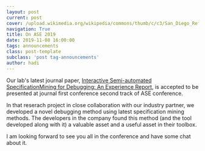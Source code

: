```yaml
---
layout: post
current: post
cover: /upload.wikimedia.org/wikipedia/commons/thumb/c/c3/San_Diego_Reflecting_Pond.jpg/1024px-San_Diego_Reflecting_Pond.jpg
navigation: True
title: On ASE 2019
date: 2019-11-08 16:00:00
tags: announcements
class: post-template
subclass: 'post tag-announcements'
author: hadi
---
```


Our lab's latest journal paper, [Interactive Semi-automated SpecificationMining for Debugging: An Experience Report](https://arxiv.org/pdf/1905.02245.pdf), is accepted to be presented at journal first conference second track of ASE conference. 

In that reserach project in close collaboration with our industry partner, we developed a novel debugging method using latest specification mining methods. The developers in the company found this method (and the tool developed along with it) a valuable asset and a useful asset in their toolbox.

I am looking forward to see you all in the conference and have some chat about it.
